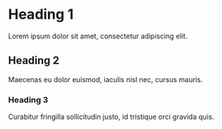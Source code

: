 Heading 1
=========

Lorem ipsum dolor sit amet, consectetur adipiscing elit.

Heading 2
---------

Maecenas eu dolor euismod, iaculis nisl nec, cursus mauris.

### Heading 3 ###

Curabitur fringilla sollicitudin justo, id tristique orci gravida quis.

